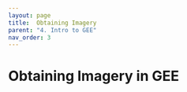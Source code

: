```yaml
---
layout: page
title:  Obtaining Imagery
parent: "4. Intro to GEE"
nav_order: 3
---
```


# Obtaining Imagery in GEE